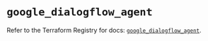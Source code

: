# `google_dialogflow_agent`

Refer to the Terraform Registry for docs: [`google_dialogflow_agent`](https://registry.terraform.io/providers/hashicorp/google-beta/6.40.0/docs/resources/google_dialogflow_agent).
